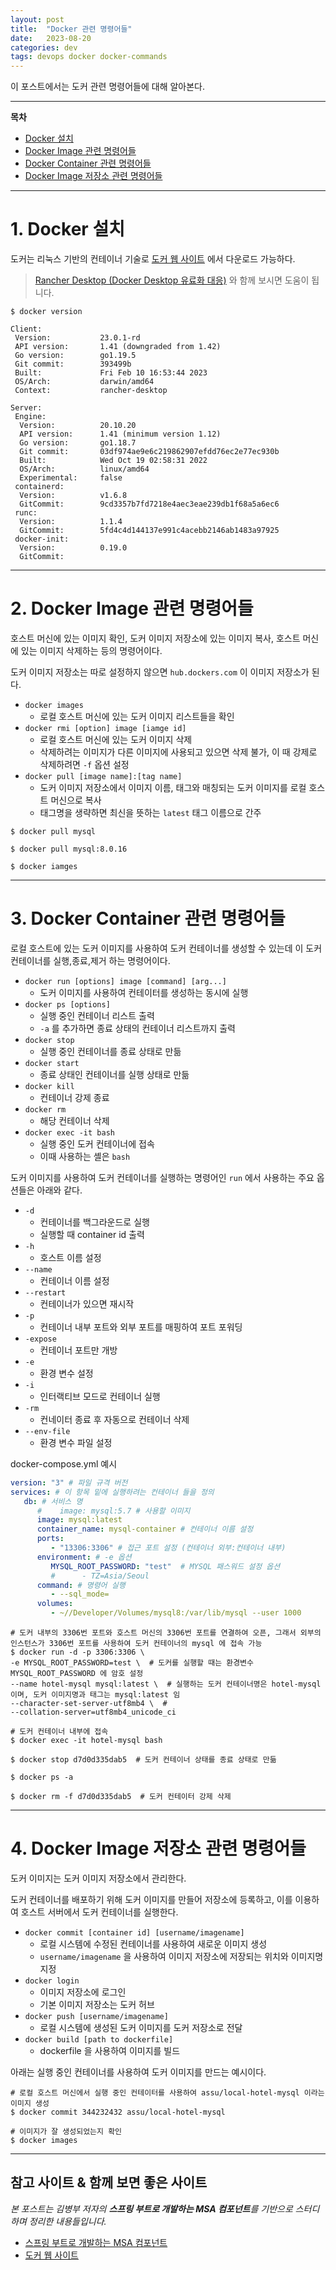 ```yaml
---
layout: post
title:  "Docker 관련 명령어들"
date:   2023-08-20
categories: dev
tags: devops docker docker-commands  
---
```


이 포스트에서는 도커 관련 명령어들에 대해 알아본다.   

---

**목차**

- [Docker 설치](#1-docker-설치)
- [Docker Image 관련 명령어들](#2-docker-image-관련-명령어들)
- [Docker Container 관련 명령어들](#3-docker-container-관련-명령어들)
- [Docker Image 저장소 관련 명령어들](#4-docker-image-저장소-관련-명령어들)

---

# 1. Docker 설치

도커는 리눅스 기반의 컨테이너 기술로 [도커 웹 사이트](https://docs.docker.com/) 에서 다운로드 가능하다.  

> [Rancher Desktop (Docker Desktop 유료화 대응)](https://assu10.github.io/dev/2022/02/02/rancher-desktop/) 와 함께 보시면 도움이 됩니다.

```shell
$ docker version

Client:
 Version:           23.0.1-rd
 API version:       1.41 (downgraded from 1.42)
 Go version:        go1.19.5
 Git commit:        393499b
 Built:             Fri Feb 10 16:53:44 2023
 OS/Arch:           darwin/amd64
 Context:           rancher-desktop

Server:
 Engine:
  Version:          20.10.20
  API version:      1.41 (minimum version 1.12)
  Go version:       go1.18.7
  Git commit:       03df974ae9e6c219862907efdd76ec2e77ec930b
  Built:            Wed Oct 19 02:58:31 2022
  OS/Arch:          linux/amd64
  Experimental:     false
 containerd:
  Version:          v1.6.8
  GitCommit:        9cd3357b7fd7218e4aec3eae239db1f68a5a6ec6
 runc:
  Version:          1.1.4
  GitCommit:        5fd4c4d144137e991c4acebb2146ab1483a97925
 docker-init:
  Version:          0.19.0
  GitCommit:
```

---

# 2. Docker Image 관련 명령어들

호스트 머신에 있는 이미지 확인, 도커 이미지 저장소에 있는 이미지 복사, 호스트 머신에 있는 이미지 삭제하는 등의 명령어이다.

도커 이미지 저장소는 따로 설정하지 않으면 `hub.dockers.com` 이 이미지 저장소가 된다.

- `docker images`
  - 로컬 호스트 머신에 있는 도커 이미지 리스트들을 확인
- `docker rmi [option] image [iamge id]`
  - 로컬 호스트 머신에 있는 도커 이미지 삭제
  - 삭제하려는 이미지가 다른 이미지에 사용되고 있으면 삭제 불가, 이 때 강제로 삭제하려면 `-f` 옵션 설정
- `docker pull [image name]:[tag name]`
  - 도커 이미지 저장소에서 이미지 이름, 태그와 매칭되는 도커 이미지를 로컬 호스트 머신으로 복사
  - 태그명을 생략하면 최신을 뜻하는 `latest` 태그 이름으로 간주

```shell
$ docker pull mysql

$ docker pull mysql:8.0.16

$ docker iamges 
```

---

# 3. Docker Container 관련 명령어들

로컬 호스트에 있는 도커 이미지를 사용하여 도커 컨테이너를 생성할 수 있는데 이 도커 컨테이너를 실행,종료,제거 하는 명령어이다.

- `docker run [options] image [command] [arg...]`
  - 도커 이미지를 사용하여 컨테이터를 생성하는 동시에 실행
- `docker ps [options]`
  - 실행 중인 컨테이너 리스트 출력
  - `-a` 를 추가하면 종료 상태의 컨테이너 리스트까지 출력
- `docker stop`
  - 실행 중인 컨테이너를 종료 상태로 만듦 
- `docker start`
  - 종료 상태인 컨테이너를 실행 상태로 만듦
- `docker kill`
  - 컨테이너 강제 종료
- `docker rm`
  - 해당 컨테이너 삭제
- `docker exec -it bash`
  - 실행 중인 도커 컨테이너에 접속
  - 이때 사용하는 셸은 `bash`

도커 이미지를 사용하여 도커 컨테이너를 실행하는 명령어인 `run` 에서 사용하는 주요 옵션들은 아래와 같다.

- `-d`
  - 컨테이너를 백그라운드로 실행
  - 실행할 때 container id 출력
- `-h`
  - 호스트 이름 설정
- `--name`
  - 컨테이너 이름 설정
- `--restart`
  - 컨테이너가 있으면 재시작
- `-p`
  - 컨테이너 내부 포트와 외부 포트를 매핑하여 포트 포워딩
- `-expose`
  - 컨테이너 포트만 개방
- `-e`
  - 환경 변수 설정
- `-i`
  - 인터랙티브 모드로 컨테이너 실행
- `-rm`
  - 컨네이터 종료 후 자동으로 컨테이너 삭제
- `--env-file`
  - 환경 변수 파일 설정

docker-compose.yml 예시
```yaml
version: "3" # 파일 규격 버전
services: # 이 항목 밑에 실행하려는 컨테이너 들을 정의
   db: # 서비스 명
      #    image: mysql:5.7 # 사용할 이미지
      image: mysql:latest
      container_name: mysql-container # 컨테이너 이름 설정
      ports:
         - "13306:3306" # 접근 포트 설정 (컨테이너 외부:컨테이너 내부)
      environment: # -e 옵션
         MYSQL_ROOT_PASSWORD: "test"  # MYSQL 패스워드 설정 옵션
         #      - TZ=Asia/Seoul
      command: # 명령어 실행
         - --sql_mode=
      volumes:
         - ~//Developer/Volumes/mysql8:/var/lib/mysql --user 1000
```

```shell
# 도커 내부의 3306번 포트와 호스트 머신의 3306번 포트를 연결하여 오픈, 그래서 외부의 인스턴스가 3306번 포트를 사용하여 도커 컨테이너의 mysql 에 접속 가능
$ docker run -d -p 3306:3306 \  
-e MYSQL_ROOT_PASSWORD=test \  # 도커를 실행할 때는 환경변수 MYSQL_ROOT_PASSWORD 에 암호 설정 
--name hotel-mysql mysql:latest \  # 실행하는 도커 컨테이너명은 hotel-mysql 이며, 도커 이미지명과 태그는 mysql:latest 임
--character-set-server-utf8mb4 \  #  
--collation-server=utf8mb4_unicode_ci

# 도커 컨테이너 내부에 접속
$ docker exec -it hotel-mysql bash

$ docker stop d7d0d335dab5  # 도커 컨테이너 상태를 종료 상태로 만듦

$ docker ps -a 

$ docker rm -f d7d0d335dab5  # 도커 컨테이터 강제 삭제
```

---

# 4. Docker Image 저장소 관련 명령어들

도커 이미지는 도커 이미지 저장소에서 관리한다.

도커 컨테이너를 배포하기 위해 도커 이미지를 만들어 저장소에 등록하고, 이를 이용하여 호스트 서버에서 도커 컨테이너를 실행한다.

- `docker commit [container id] [username/imagename]`
  - 로컬 시스템에 수정된 컨테이너를 사용하여 새로운 이미지 생성
  - `username/imagename` 을 사용하여 이미지 저장소에 저장되는 위치와 이미지명 지정
- `docker login`
  - 이미지 저장소에 로그인
  - 기본 이미지 저장소는 도커 허브
- `docker push [username/imagename]`
  - 로컬 시스템에 생성된 도커 이미지를 도커 저장소로 전달
- `docker build [path to dockerfile]`
  - dockerfile 을 사용하여 이미지를 빌드

아래는 실행 중인 컨테이너를 사용하여 도커 이미지를 만드는 예시이다.
```shell
# 로컬 호스트 머신에서 실행 중인 컨테이터를 사용하여 assu/local-hotel-mysql 이라는 이미지 생성
$ docker commit 344232432 assu/local-hotel-mysql

# 이미지가 잘 생성되었는지 확인
$ docker images
```

---

## 참고 사이트 & 함께 보면 좋은 사이트

*본 포스트는 김병부 저자의 **스프링 부트로 개발하는 MSA 컴포넌트**를 기반으로 스터디하며 정리한 내용들입니다.*

* [스프링 부트로 개발하는 MSA 컴포넌트](https://www.yes24.com/Product/Goods/115306377)
* [도커 웹 사이트](https://docs.docker.com/)